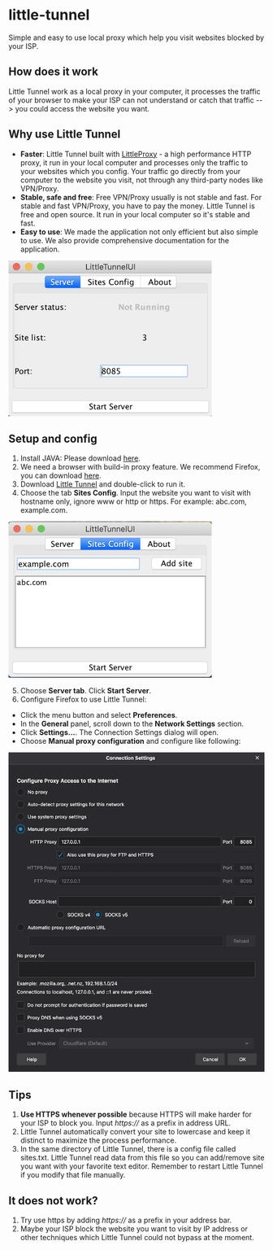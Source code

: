 # little-tunnel
Simple and easy to use local proxy which help you visit websites blocked by your ISP.
## How does it work
Little Tunnel work as a local proxy in your computer, it processes the traffic of your browser to make your ISP can not understand or catch that traffic --> you could access the website you want.
## Why use Little Tunnel
- **Faster**: Little Tunnel built with [LittleProxy](https://github.com/adamfisk/LittleProxy) - a high performance HTTP proxy, it run in your local computer and processes only the traffic to your websites which you config. Your traffic go directly from your computer to the website you visit, not through any third-party nodes like VPN/Proxy.
- **Stable, safe and free**: Free VPN/Proxy usually is not stable and fast. For stable and fast VPN/Proxy, you have to pay the money. Little Tunnel is free and open source. It run in your local computer so it's stable and fast.
- **Easy to use**: We made the application not only efficient but also simple to use. We also provide comprehensive documentation for the application.

![Alt text](images/LittleTunnel.png?raw=true "Little Tunnel")

## Setup and config
1. Install JAVA: Please download [here](https://www.oracle.com/java/technologies/javase-jdk11-downloads.html).
2. We need a browser with build-in proxy feature. We recommend Firefox, you can download [here](https://www.mozilla.org/en-US/firefox/new/).
3. Download [Little Tunnel](https://github.com/ngotrunghieu29/little-tunnel/releases/download/v1.0/little-tunnel-1.0.jar) and double-click to run it.
4. Choose the tab **Sites Config**. Input the website you want to visit with hostname only, ignore www or http or https. For example: abc.com, example.com.

![Alt text](images/addSite.png?raw=true "Add Site")

5. Choose **Server tab**. Click **Start Server**.
6. Configure Firefox to use Little Tunnel:
- Click the menu button and select **Preferences**.
- In the **General** panel, scroll down to the **Network Settings** section.
- Click **Settings…**. The Connection Settings dialog will open.
- Choose **Manual proxy configuration** and configure like following:

![Alt text](images/firefoxProxy.png?raw=true "Configure Proxy in Firefox")

## Tips
1. **Use HTTPS whenever possible** because HTTPS will make harder for your ISP to block you. Input _https://_ as a prefix in address URL.
2. Little Tunnel automatically convert your site to lowercase and keep it distinct to maximize the process performance.
3. In the same directory of Little Tunnel, there is a config file called sites.txt. Little Tunnel read data from this file so you can add/remove site you want with your favorite text editor. Remember to restart Little Tunnel if you modify that file manually.
## It does not work?
1. Try use https by adding _https://_ as a prefix in your address bar.
2. Maybe your ISP block the website you want to visit by IP address or other techniques which Little Tunnel could not bypass at the moment.
